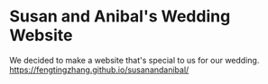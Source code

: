 # Susan and Anibal's Wedding Website

We decided to make a website that's special to us for our wedding.
https://fengtingzhang.github.io/susanandanibal/

